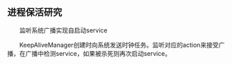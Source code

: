 ## 进程保活研究 ##

　　监听系统广播实现自启动service

　　KeepAliveManager创建时向系统发送时钟任务。监听对应的action来接受广播，在广播中检测service，如果被杀死则再次启动service。